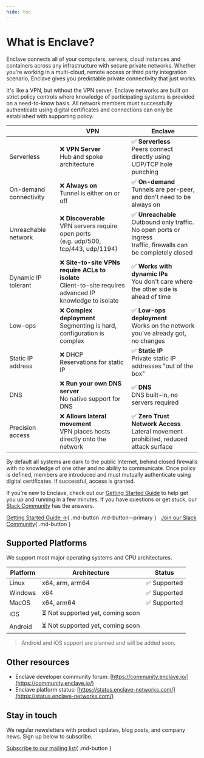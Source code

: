 ```yaml
---
hide: toc
---
```


# What is Enclave?

Enclave connects all of your computers, servers, cloud instances and containers across any infrastructure with secure private networks. Whether you're working in a multi-cloud, remote access or third party integration scenario, Enclave gives you predictable private connectivity that just works.

It's like a VPN, but without the VPN server. Enclave networks are built on strict policy controls where knowledge of participating systems is provided on a need-to-know basis. All network members must successfully authenticate using digital certificates and connections can only be established with supporting policy.

|                        | VPN                                                                                                           | Enclave                                                                                                                 |
| ---------------------- | ------------------------------------------------------------------------------------------------------------- | ----------------------------------------------------------------------------------------------------------------------- |
| Serverless             | ❌ **VPN Server**<br />Hub and spoke architecture                                                              | ✅ **Serverless**<br />Peers connect directly using UDP/TCP hole punching                                                |
| On-demand connectivity | ❌ **Always on**<br />Tunnel is either on or off                                                               | ✅ **On-demand**<br />Tunnels are per-peer, and don't need to be always on                                               |
| Unreachable network    | ❌ **Discoverable**<br />VPN servers require open ports<br />(e.g. udp/500, tcp/443, udp/1194)                 | ✅ **Unreachable**<br />Outbound only traffic. No open ports or ingress<br />traffic, firewalls can be completely closed |
| Dynamic IP tolerant    | ❌ **Site-to-site VPNs require ACLs to isolate**<br />Client-to-site requires advanced IP knowledge to isolate | ✅ **Works with dynamic IPs**<br />You don't care where the other side is ahead of time                                  |
| Low-ops                | ❌ **Complex deployment**<br />Segmenting is hard, configuration is complex                                    | ✅ **Low-ops deployment**<br />Works on the network you've already got, no changes                                       |
| Static IP address      | ❌ DHCP<br />Reservations for static IP                                                                        | ✅ **Static IP**<br />Private static IP addresses "out of the box"                                                       |
| DNS                    | ❌ **Run your own DNS server**<br />No native support for DNS                                                  | ✅ **DNS**<br />DNS built-in, no servers required                                                                        |
| Precision access       | ❌ **Allows lateral movement**<br />VPN places hosts directly onto the network                                 | ✅ **Zero Trust Network Access**<br />Lateral movement prohibited, reduced attack surface                                |

By default all systems are dark to the public Internet, behind closed firewalls with no knowledge of one other and no ability to communicate. Once policy is defined, members are introduced and must mutually authenticate using digital certificates. If successful, access is granted.

If you're new to Enclave, check out our [Getting Started Guide](getting-started/installation.md) to help get you up and running in a few minutes. If you have questions or get stuck, our [Slack Community](https://enclave.io/slack) has the answers.

[Getting Started Guide →](/getting-started/installation){ .md-button .md-button--primary } &nbsp; [Join our Slack Community](https://enclave.io/slack){ .md-button }

## Supported Platforms

We support most major operating systems and CPU architectures.

| Platform | Architecture        | Status      |
| -------- | ------------------- | ----------- |
| Linux    | x64, arm, arm64     | ✅ Supported |
| Windows  | x64                 | ✅ Supported |
| MacOS    | x64, arm64          | ✅ Supported |
| iOS      | ⏳ Not supported yet, coming soon |
| Android  | ⏳ Not supported yet, coming soon |

> Android and iOS support are planned and will be added soon.

## Other resources

* Enclave developer community forum: [https://community.enclave.io/](https://community.enclave.io/)
* Enclave platform status: [https://status.enclave-networks.com/](https://status.enclave-networks.com/)

## Stay in touch

We regular newsletters with product updates, blog posts, and company news. Sign up below to subscribe.

[Subscribe to our mailing list](https://enclave.io/newsletter){ .md-button }
